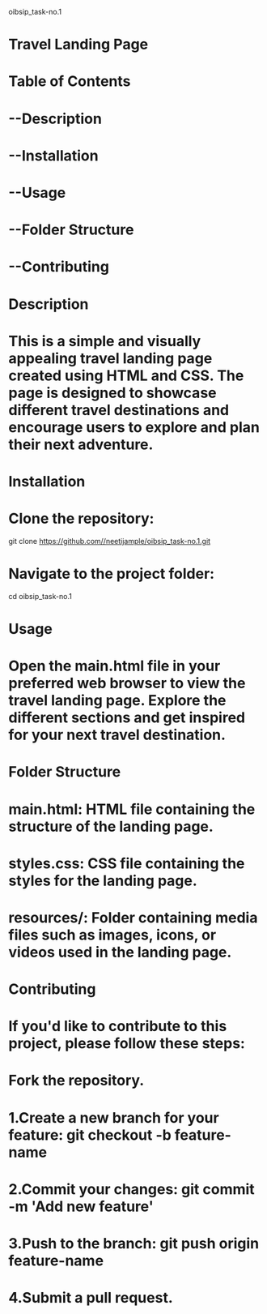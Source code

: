  oibsip_task-no.1
 # Travel Landing Page
 
# Table of Contents
# --Description
# --Installation
# --Usage
# --Folder Structure
# --Contributing

# Description
# This is a simple and visually appealing travel landing page created using HTML and CSS. The page is designed to showcase different travel destinations and encourage users to explore and plan their next adventure.

# Installation
# Clone the repository:
git clone https://github.com//neetijample/oibsip_task-no.1.git

# Navigate to the project folder:
cd oibsip_task-no.1
# Usage
# Open the main.html file in your preferred web browser to view the travel landing page. Explore the different sections and get inspired for your next travel destination.

# Folder Structure
# main.html: HTML file containing the structure of the landing page.
# styles.css: CSS file containing the styles for the landing page.
# resources/: Folder containing media files such as images, icons, or videos used in the landing page.

# Contributing
# If you'd like to contribute to this project, please follow these steps:

# Fork the repository.
# 1.Create a new branch for your feature: git checkout -b feature-name
# 2.Commit your changes: git commit -m 'Add new feature'
# 3.Push to the branch: git push origin feature-name
# 4.Submit a pull request.

